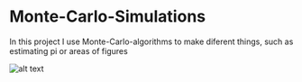 # Monte-Carlo-Simulations

In this project I use Monte-Carlo-algorithms to make diferent things, such as estimating pi or areas of figures


![alt text](https://raw.githubusercontent.com/username/projectname/branch/path/to/img.png)
